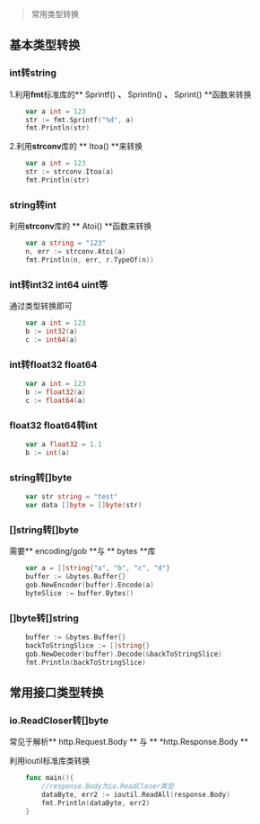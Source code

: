 > 常用类型转换

## 基本类型转换

### int转string

1.利用**fmt**标准库的** Sprintf() **、** Sprintln() **、** Sprint() **函数来转换

```go
	var a int = 123
	str := fmt.Sprintf("%d", a)
	fmt.Println(str)
```

2.利用**strconv**库的 ** Itoa() **来转换

```go
	var a int = 123
	str := strconv.Itoa(a)
	fmt.Println(str)
```
### string转int

利用**strconv**库的 ** Atoi() **函数来转换

```go
	var a string = "123"
	n, err := strconv.Atoi(a)
	fmt.Println(n, err, r.TypeOf(n))
```
### int转int32 int64 uint等

通过类型转换即可

```go
	var a int = 123
	b := int32(a)
	c := int64(a)
```
### int转float32 float64

```go
	var a int = 123
	b := float32(a)
	c := float64(a)	
```

### float32 float64转int

```go
	var a float32 = 1.1
	b := int(a)
```

### string转[]byte

```go
	var str string = "test"
	var data []byte = []byte(str)
```

### []string转[]byte

需要** encoding/gob **与 ** bytes **库
```go
	var a = []string{"a", "b", "c", "d"}
	buffer := &bytes.Buffer{}
	gob.NewEncoder(buffer).Encode(a)
	byteSlice := buffer.Bytes()
```

### []byte转[]string
```go
	buffer := &bytes.Buffer{}
	backToStringSlice := []string{}
	gob.NewDecoder(buffer).Decode(&backToStringSlice)
	fmt.Println(backToStringSlice)
```


## 常用接口类型转换

### io.ReadCloser转[]byte

常见于解析** http.Request.Body ** 与 ** *http.Response.Body **

利用ioutil标准库类转换

```go
	func main(){
		//response.Body为io.ReadCloser类型
		dataByte, err2 := ioutil.ReadAll(response.Body)
		fmt.Println(dataByte, err2)	
	}
```